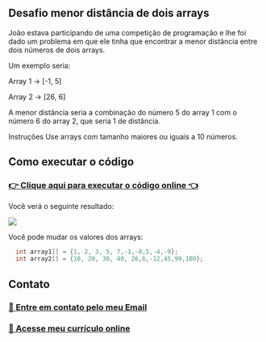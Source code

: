 ## Desafio menor distância de dois arrays
João estava participando de uma competição de programação e lhe foi dado um problema em que ele tinha que encontrar a menor distância entre dois números de dois arrays.

Um exemplo seria:

Array 1 -> [-1, 5]

Array 2 -> [26, 6]

A menor distância seria a combinação do número 5 do array 1 com o número 6 do array 2, que seria 1 de distância.

Instruções
Use arrays com tamanho maiores ou iguais a 10 números.


## Como executar o código

### [👉 Clique aqui para executar o código online 👈](https://www.mycompiler.io/view/9SiFBZCeclc)

Você verá o seguinte resultado:

![](https://imgur.com/Sfa9xjg.png)


Você pode mudar os valores dos arrays:
```c++
  int array1[] = {1, 2, 3, 5, 7,-1,-8,5,-4,-9};
  int array2[] = {10, 20, 30, 40, 26,6,-12,45,99,100};
```

## Contato

### [📧 Entre em contato pelo meu Email](mailto:cleverson.silva.contact@gmail.com)
### [📄 Acesse meu currículo online](https://www.cvkeep.com/cv/cleverson)